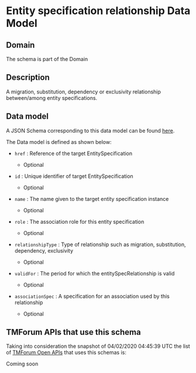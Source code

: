 # Entity specification relationship Data Model

## Domain

The  schema is part of the  Domain

## Description

A migration, substitution, dependency or exclusivity relationship between/among entity specifications.

## Data model

A JSON Schema corresponding to this data model can be found
[here](https://github.com/tmforum-rand/schemas/blob/candidates/Common/EntitySpecificationRelationship.schema.json).

The Data model is defined as shown below:
- `href` : Reference of the target EntitySpecification

  - Optional

- `id` : Unique identifier of target EntitySpecification

  - Optional

- `name` : The name given to the target entity specification instance

  - Optional

- `role` : The association role for this entity specification

  - Optional

- `relationshipType` : Type of relationship such as migration, substitution, dependency, exclusivity

  - Optional

- `validFor` : The period for which the entitySpecRelationship is valid

  - Optional

- `associationSpec` : A specification for an association used by this relationship

  - Optional





## TMForum APIs that use this schema

Taking into consideration the snapshot of 04/02/2020 04:45:39 UTC the list of [TMForum Open APIs](https://www.tmforum.org/open-apis/) that uses this schemas is:

Coming soon